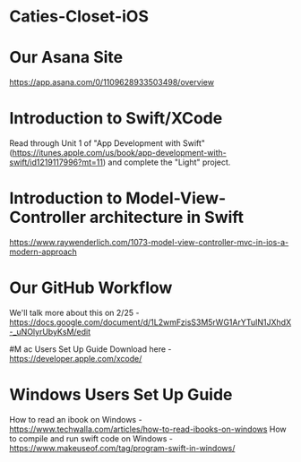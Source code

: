 # Caties-Closet-iOS

# Our Asana Site
https://app.asana.com/0/1109628933503498/overview

# Introduction to Swift/XCode
Read through Unit 1 of "App Development with Swift"(https://itunes.apple.com/us/book/app-development-with-swift/id1219117996?mt=11) and complete the "Light" project.

# Introduction to Model-View-Controller architecture in Swift
https://www.raywenderlich.com/1073-model-view-controller-mvc-in-ios-a-modern-approach

# Our GitHub Workflow
We'll talk more about this on 2/25 - https://docs.google.com/document/d/1L2wmFzisS3M5rWG1ArYTuIN1JXhdX-_uNOlyrUbyKsM/edit

#M ac Users Set Up Guide
Download here - https://developer.apple.com/xcode/

# Windows Users Set Up Guide
How to read an ibook on Windows - https://www.techwalla.com/articles/how-to-read-ibooks-on-windows
How to compile and run swift code on Windows - https://www.makeuseof.com/tag/program-swift-in-windows/
